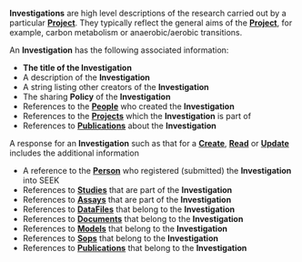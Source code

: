 **Investigations** are high level descriptions of the research carried out by a particular [**Project**](#tag/projects). They typically reflect the general aims of the [**Project**](#tag/projects), for example, carbon metabolism or anaerobic/aerobic transitions.

An **Investigation** has the following associated information:

* **The title of the Investigation**
* A description of the **Investigation**
* A string listing other creators of the **Investigation**
* The sharing **Policy** of the **Investigation**
* References to the [**People**](#tag/people) who created the **Investigation**
* References to the [**Projects**](#tag/projects) which the **Investigation** is part of
* References to [**Publications**](#tag/publications) about the **Investigation**

A response for an **Investigation** such as that for a [**Create**](#tag/create), [**Read**](#tag/read) or [**Update**](#tag/update) includes the additional information

* A reference to the [**Person**](#tag/people) who registered (submitted) the **Investigation** into SEEK
* References to [**Studies**](#tag/studies) that are part of the **Investigation**
* References to [**Assays**](#tag/assays) that are part of the **Investigation**
* References to [**DataFiles**](#tag/dataFiles) that belong to the **Investigation**
* References to [**Documents**](#tag/documents) that belong to the **Investigation**
* References to [**Models**](#tag/models) that belong to the **Investigation**
* References to [**Sops**](#tag/sops) that belong to the **Investigation**
* References to [**Publications**](#tag/publications) that belong to the **Investigation**


